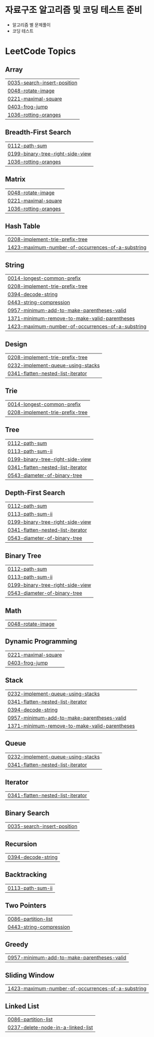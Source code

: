 # 자료구조 알고리즘 및 코딩 테스트 준비
 * 알고리즘 별 문제풀이
 * 코딩 테스트 

<!---LeetCode Topics Start-->
# LeetCode Topics
## Array
|  |
| ------- |
| [0035-search-insert-position](https://github.com/namgonkim/DS_Algorithms/tree/master/0035-search-insert-position) |
| [0048-rotate-image](https://github.com/namgonkim/DS_Algorithms/tree/master/0048-rotate-image) |
| [0221-maximal-square](https://github.com/namgonkim/DS_Algorithms/tree/master/0221-maximal-square) |
| [0403-frog-jump](https://github.com/namgonkim/DS_Algorithms/tree/master/0403-frog-jump) |
| [1036-rotting-oranges](https://github.com/namgonkim/DS_Algorithms/tree/master/1036-rotting-oranges) |
## Breadth-First Search
|  |
| ------- |
| [0112-path-sum](https://github.com/namgonkim/DS_Algorithms/tree/master/0112-path-sum) |
| [0199-binary-tree-right-side-view](https://github.com/namgonkim/DS_Algorithms/tree/master/0199-binary-tree-right-side-view) |
| [1036-rotting-oranges](https://github.com/namgonkim/DS_Algorithms/tree/master/1036-rotting-oranges) |
## Matrix
|  |
| ------- |
| [0048-rotate-image](https://github.com/namgonkim/DS_Algorithms/tree/master/0048-rotate-image) |
| [0221-maximal-square](https://github.com/namgonkim/DS_Algorithms/tree/master/0221-maximal-square) |
| [1036-rotting-oranges](https://github.com/namgonkim/DS_Algorithms/tree/master/1036-rotting-oranges) |
## Hash Table
|  |
| ------- |
| [0208-implement-trie-prefix-tree](https://github.com/namgonkim/DS_Algorithms/tree/master/0208-implement-trie-prefix-tree) |
| [1423-maximum-number-of-occurrences-of-a-substring](https://github.com/namgonkim/DS_Algorithms/tree/master/1423-maximum-number-of-occurrences-of-a-substring) |
## String
|  |
| ------- |
| [0014-longest-common-prefix](https://github.com/namgonkim/DS_Algorithms/tree/master/0014-longest-common-prefix) |
| [0208-implement-trie-prefix-tree](https://github.com/namgonkim/DS_Algorithms/tree/master/0208-implement-trie-prefix-tree) |
| [0394-decode-string](https://github.com/namgonkim/DS_Algorithms/tree/master/0394-decode-string) |
| [0443-string-compression](https://github.com/namgonkim/DS_Algorithms/tree/master/0443-string-compression) |
| [0957-minimum-add-to-make-parentheses-valid](https://github.com/namgonkim/DS_Algorithms/tree/master/0957-minimum-add-to-make-parentheses-valid) |
| [1371-minimum-remove-to-make-valid-parentheses](https://github.com/namgonkim/DS_Algorithms/tree/master/1371-minimum-remove-to-make-valid-parentheses) |
| [1423-maximum-number-of-occurrences-of-a-substring](https://github.com/namgonkim/DS_Algorithms/tree/master/1423-maximum-number-of-occurrences-of-a-substring) |
## Design
|  |
| ------- |
| [0208-implement-trie-prefix-tree](https://github.com/namgonkim/DS_Algorithms/tree/master/0208-implement-trie-prefix-tree) |
| [0232-implement-queue-using-stacks](https://github.com/namgonkim/DS_Algorithms/tree/master/0232-implement-queue-using-stacks) |
| [0341-flatten-nested-list-iterator](https://github.com/namgonkim/DS_Algorithms/tree/master/0341-flatten-nested-list-iterator) |
## Trie
|  |
| ------- |
| [0014-longest-common-prefix](https://github.com/namgonkim/DS_Algorithms/tree/master/0014-longest-common-prefix) |
| [0208-implement-trie-prefix-tree](https://github.com/namgonkim/DS_Algorithms/tree/master/0208-implement-trie-prefix-tree) |
## Tree
|  |
| ------- |
| [0112-path-sum](https://github.com/namgonkim/DS_Algorithms/tree/master/0112-path-sum) |
| [0113-path-sum-ii](https://github.com/namgonkim/DS_Algorithms/tree/master/0113-path-sum-ii) |
| [0199-binary-tree-right-side-view](https://github.com/namgonkim/DS_Algorithms/tree/master/0199-binary-tree-right-side-view) |
| [0341-flatten-nested-list-iterator](https://github.com/namgonkim/DS_Algorithms/tree/master/0341-flatten-nested-list-iterator) |
| [0543-diameter-of-binary-tree](https://github.com/namgonkim/DS_Algorithms/tree/master/0543-diameter-of-binary-tree) |
## Depth-First Search
|  |
| ------- |
| [0112-path-sum](https://github.com/namgonkim/DS_Algorithms/tree/master/0112-path-sum) |
| [0113-path-sum-ii](https://github.com/namgonkim/DS_Algorithms/tree/master/0113-path-sum-ii) |
| [0199-binary-tree-right-side-view](https://github.com/namgonkim/DS_Algorithms/tree/master/0199-binary-tree-right-side-view) |
| [0341-flatten-nested-list-iterator](https://github.com/namgonkim/DS_Algorithms/tree/master/0341-flatten-nested-list-iterator) |
| [0543-diameter-of-binary-tree](https://github.com/namgonkim/DS_Algorithms/tree/master/0543-diameter-of-binary-tree) |
## Binary Tree
|  |
| ------- |
| [0112-path-sum](https://github.com/namgonkim/DS_Algorithms/tree/master/0112-path-sum) |
| [0113-path-sum-ii](https://github.com/namgonkim/DS_Algorithms/tree/master/0113-path-sum-ii) |
| [0199-binary-tree-right-side-view](https://github.com/namgonkim/DS_Algorithms/tree/master/0199-binary-tree-right-side-view) |
| [0543-diameter-of-binary-tree](https://github.com/namgonkim/DS_Algorithms/tree/master/0543-diameter-of-binary-tree) |
## Math
|  |
| ------- |
| [0048-rotate-image](https://github.com/namgonkim/DS_Algorithms/tree/master/0048-rotate-image) |
## Dynamic Programming
|  |
| ------- |
| [0221-maximal-square](https://github.com/namgonkim/DS_Algorithms/tree/master/0221-maximal-square) |
| [0403-frog-jump](https://github.com/namgonkim/DS_Algorithms/tree/master/0403-frog-jump) |
## Stack
|  |
| ------- |
| [0232-implement-queue-using-stacks](https://github.com/namgonkim/DS_Algorithms/tree/master/0232-implement-queue-using-stacks) |
| [0341-flatten-nested-list-iterator](https://github.com/namgonkim/DS_Algorithms/tree/master/0341-flatten-nested-list-iterator) |
| [0394-decode-string](https://github.com/namgonkim/DS_Algorithms/tree/master/0394-decode-string) |
| [0957-minimum-add-to-make-parentheses-valid](https://github.com/namgonkim/DS_Algorithms/tree/master/0957-minimum-add-to-make-parentheses-valid) |
| [1371-minimum-remove-to-make-valid-parentheses](https://github.com/namgonkim/DS_Algorithms/tree/master/1371-minimum-remove-to-make-valid-parentheses) |
## Queue
|  |
| ------- |
| [0232-implement-queue-using-stacks](https://github.com/namgonkim/DS_Algorithms/tree/master/0232-implement-queue-using-stacks) |
| [0341-flatten-nested-list-iterator](https://github.com/namgonkim/DS_Algorithms/tree/master/0341-flatten-nested-list-iterator) |
## Iterator
|  |
| ------- |
| [0341-flatten-nested-list-iterator](https://github.com/namgonkim/DS_Algorithms/tree/master/0341-flatten-nested-list-iterator) |
## Binary Search
|  |
| ------- |
| [0035-search-insert-position](https://github.com/namgonkim/DS_Algorithms/tree/master/0035-search-insert-position) |
## Recursion
|  |
| ------- |
| [0394-decode-string](https://github.com/namgonkim/DS_Algorithms/tree/master/0394-decode-string) |
## Backtracking
|  |
| ------- |
| [0113-path-sum-ii](https://github.com/namgonkim/DS_Algorithms/tree/master/0113-path-sum-ii) |
## Two Pointers
|  |
| ------- |
| [0086-partition-list](https://github.com/namgonkim/DS_Algorithms/tree/master/0086-partition-list) |
| [0443-string-compression](https://github.com/namgonkim/DS_Algorithms/tree/master/0443-string-compression) |
## Greedy
|  |
| ------- |
| [0957-minimum-add-to-make-parentheses-valid](https://github.com/namgonkim/DS_Algorithms/tree/master/0957-minimum-add-to-make-parentheses-valid) |
## Sliding Window
|  |
| ------- |
| [1423-maximum-number-of-occurrences-of-a-substring](https://github.com/namgonkim/DS_Algorithms/tree/master/1423-maximum-number-of-occurrences-of-a-substring) |
## Linked List
|  |
| ------- |
| [0086-partition-list](https://github.com/namgonkim/DS_Algorithms/tree/master/0086-partition-list) |
| [0237-delete-node-in-a-linked-list](https://github.com/namgonkim/DS_Algorithms/tree/master/0237-delete-node-in-a-linked-list) |
<!---LeetCode Topics End-->